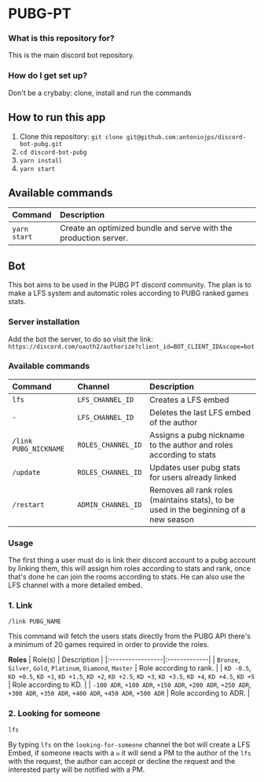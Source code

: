 # PUBG-PT

### What is this repository for? ###

This is the main discord bot repository.

### How do I get set up? ###

Don't be a crybaby: clone, install and run the commands

## How to run this app

1. Clone this repository: `git clone git@github.com:antoniojps/discord-bot-pubg.git`
2. `cd discord-bot-pubg`
3. `yarn install`
4. `yarn start`


## Available commands

  | Command          | Description  |
  |:-----------------|:-------------|
  | `yarn start`     | Create an optimized bundle and serve with the production server.  |

## Bot

This bot aims to be used in the PUBG PT discord community. The plan is to make a LFS system and automatic roles according to PUBG ranked games stats.


### Server installation
Add the bot the server, to do so visit the link: `https://discord.com/oauth2/authorize?client_id=BOT_CLIENT_ID&scope=bot`

### Available commands
  | Command          | Channel  | Description  |
  |:-----------------|:-------------|:-------------|
  | `lfs`     | `LFS_CHANNEL_ID`  | Creates a LFS embed |
  | `-`     | `LFS_CHANNEL_ID`  | Deletes the last LFS embed of the author |
  | `/link PUBG_NICKNAME`     | `ROLES_CHANNEL_ID`  | Assigns a pubg nickname to the author and roles according to stats |
  | `/update`     | `ROLES_CHANNEL_ID`  | Updates user pubg stats for users already linked |
  | `/restart`     | `ADMIN_CHANNEL_ID`  | Removes all rank roles (maintains stats), to be used in the beginning of a new season |

### Usage
The first thing a user must do is link their discord account to a pubg account by linking them, this will assign him roles according to stats and rank, once that's done he can join the rooms according to stats. He can also use the LFS channel with a more detailed embed.

### 1. Link
`/link PUBG_NAME`

This command will fetch the users stats directly from the PUBG API there's a minimum of 20 games required in order to provide the roles.

**Roles**
  | Role(s)          | Description  |
  |:-----------------|:-------------|
  | `Bronze`, `Silver`, `Gold`, `Platinum`, `Diamond`, `Master`  | Role according to rank.  |
  | `KD -0.5`, `KD +0.5`, `KD +1`, `KD +1.5`, `KD +2`, `KD +2.5`, `KD +3`, `KD +3.5`, `KD +4`, `KD +4.5`, `KD +5`  | Role according to KD. |
  | `-100 ADR`, `+100 ADR`, `+150 ADR`, `+200 ADR`, `+250 ADR`, `+300 ADR`, `+350 ADR`, `+400 ADR`, `+450 ADR`, `+500 ADR`  | Role according to ADR. |

### 2. Looking for someone
`lfs`

By typing `lfs` on the `looking-for-someone` channel the bot will create a LFS Embed, if someone reacts with a `✉️` it will send a PM to the author of the `lfs` with the request, the author can accept or decline the request and the interested party will be notified with a PM.